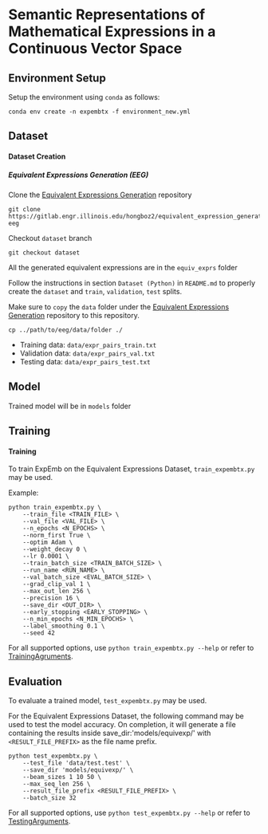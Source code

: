# Semantic Representations of Mathematical Expressions in a Continuous Vector Space

## Environment Setup

Setup the environment using `conda` as follows:
```
conda env create -n expembtx -f environment_new.yml
```

## Dataset
#### Dataset Creation
##### Equivalent Expressions Generation (EEG)
Clone the [Equivalent Expressions Generation](https://gitlab.engr.illinois.edu/hongboz2/equivalent_expression_generation) repository
```
git clone https://gitlab.engr.illinois.edu/hongboz2/equivalent_expression_generation.git eeg
```
Checkout `dataset` branch
```
git checkout dataset
```
All the generated equivalent expressions are in the `equiv_exprs` folder

Follow the instructions in section `Dataset (Python)` in `README.md` to properly create the `dataset` and `train`,
`validation`, `test` splits.

Make sure to `copy` the `data` folder under the
[Equivalent Expressions Generation](https://gitlab.engr.illinois.edu/hongboz2/equivalent_expression_generation)
repository to this repository.
```
cp ../path/to/eeg/data/folder ./
```
* Training data: `data/expr_pairs_train.txt`
* Validation data: `data/expr_pairs_val.txt`
* Testing data: `data/expr_pairs_test.txt`

## Model
Trained model will be in `models` folder

## Training
#### Training
To train ExpEmb on the Equivalent Expressions Dataset, `train_expembtx.py` may be used.

Example:
```
python train_expembtx.py \
    --train_file <TRAIN_FILE> \
    --val_file <VAL_FILE> \
    --n_epochs <N_EPOCHS> \
    --norm_first True \
    --optim Adam \
    --weight_decay 0 \
    --lr 0.0001 \
    --train_batch_size <TRAIN_BATCH_SIZE> \
    --run_name <RUN_NAME> \
    --val_batch_size <EVAL_BATCH_SIZE> \
    --grad_clip_val 1 \
    --max_out_len 256 \
    --precision 16 \
    --save_dir <OUT_DIR> \
    --early_stopping <EARLY_STOPPING> \
    --n_min_epochs <N_MIN_EPOCHS> \
    --label_smoothing 0.1 \
    --seed 42
```

For all supported options, use `python train_expembtx.py --help` or refer to [TrainingAgruments](expemb/args.py#TrainingAgruments).

## Evaluation
To evaluate a trained model, `test_expembtx.py` may be used. 

For the Equivalent Expressions Dataset, the following command may be used to test the model accuracy. On completion, it will generate a file containing the results inside save_dir:'models/equivexp/' with `<RESULT_FILE_PREFIX>` as the file name prefix.
```
python test_expembtx.py \
    --test_file 'data/test.test' \
    --save_dir 'models/equivexp/' \
    --beam_sizes 1 10 50 \
    --max_seq_len 256 \
    --result_file_prefix <RESULT_FILE_PREFIX> \
    --batch_size 32
```

For all supported options, use `python test_expembtx.py --help` or refer to [TestingArguments](expemb/args.py#TestingArguments).